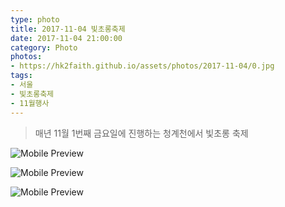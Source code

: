 ```yaml
---
type: photo
title: 2017-11-04 빛초롱축제
date: 2017-11-04 21:00:00
category: Photo
photos:
- https://hk2faith.github.io/assets/photos/2017-11-04/0.jpg
tags:
- 서울
- 빛초롱축제
- 11월행사
---
```


> 매년 11월 1번째 금요일에 진행하는 청계천에서 빛초롱 축제

<!-- more -->

![Mobile Preview](https://hk2faith.github.io/assets/photos/2017-11-04/1.jpg)

![Mobile Preview](https://hk2faith.github.io/assets/photos/2017-11-04/2.jpg)

![Mobile Preview](https://hk2faith.github.io/assets/photos/2017-11-04/3.jpg)
